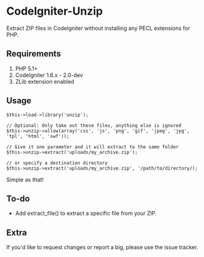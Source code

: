 CodeIgniter-Unzip
============

Extract ZIP files in CodeIgniter without installing any PECL extensions for PHP.


Requirements
------------

1. PHP 5.1+
2. CodeIgniter 1.6.x - 2.0-dev
3. ZLib extension enabled


Usage
-----

    $this->load->library('unzip');

    // Optional: Only take out these files, anything else is ignored
    $this->unzip->allow(array('css', 'js', 'png', 'gif', 'jpeg', 'jpg', 'tpl', 'html', 'swf'));

    // Give it one parameter and it will extract to the same folder
    $this->unzip->extract('uploads/my_archive.zip');

    // or specify a destination directory
    $this->unzip->extract('uploads/my_archive.zip', '/path/to/directory/);

Simple as that!


To-do
-----

- Add extract_file() to extract a specific file from your ZIP.


Extra
-----

If you'd like to request changes or  report a big, please use the issue tracker.